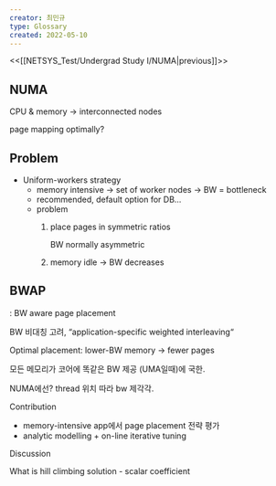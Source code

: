```yaml
---
creator: 최민규
type: Glossary
created: 2022-05-10
---
```

<<[[NETSYS_Test/Undergrad Study I/NUMA|previous]]>>
## NUMA

CPU & memory → interconnected nodes

page mapping optimally?

## Problem

- Uniform-workers strategy
    - memory intensive → set of worker nodes → BW = bottleneck
    - recommended, default option for DB...
    - problem
        1. place pages in symmetric ratios
            
            BW normally asymmetric
            
        2. memory idle → BW decreases
            

## BWAP

: BW aware page placement

BW 비대칭 고려, “application-specific weighted interleaving“

Optimal placement: lower-BW memory → fewer pages

모든 메모리가 코어에 똑같은 BW 제공 (UMA일때)에 국한.

NUMA에선? thread 위치 따라 bw 제각각.

Contribution

- memory-intensive app에서 page placement 전략 평가
- analytic modelling + on-line iterative tuning

Discussion

What is hill climbing solution - scalar coefficient
